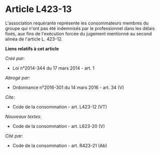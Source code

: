 # Article L423-13

L'association requérante représente les consommateurs membres du groupe qui n'ont pas été indemnisés par le professionnel
dans les délais fixés, aux fins de l'exécution forcée du jugement mentionné au second alinéa de l'article L. 423-12.

**Liens relatifs à cet article**

_Créé par_:

  - Loi n°2014-344 du 17 mars 2014 - art. 1

_Abrogé par_:

  - Ordonnance n°2016-301 du 14 mars 2016 - art. 34 (V)

_Cite_:

  - Code de la consommation - art. L423-12 (VT)

_Nouveaux textes_:

  - Code de la consommation - art. L623-20 (V)

_Cité par_:

  - Code de la consommation - art. R423-21 (Ab)
